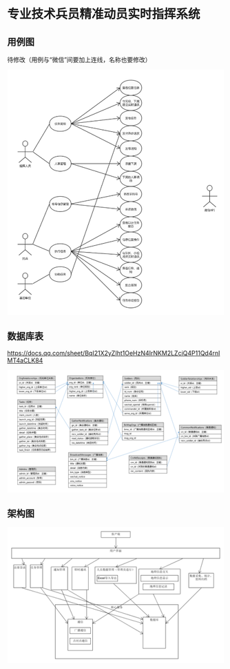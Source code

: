 # 专业技术兵员精准动员实时指挥系统

## 用例图

待修改（用例与“微信”间要加上连线，名称也要修改）

![用例图](https://raw.githubusercontent.com/MBControlGroup/command-system/master/design_docs/usecase.png)

## 数据库表

https://docs.qq.com/sheet/BqI21X2yZIht1OeHzN4IrNKM2LZciQ4P11Qd4rnIMT4aCLK84 

![数据库表关系](https://raw.githubusercontent.com/MBControlGroup/command-system/master/design_docs/tableRelationships.png)

## 架构图

![这里写图片描述](https://raw.githubusercontent.com/MBControlGroup/command-system/master/design_docs/architecture.png)

